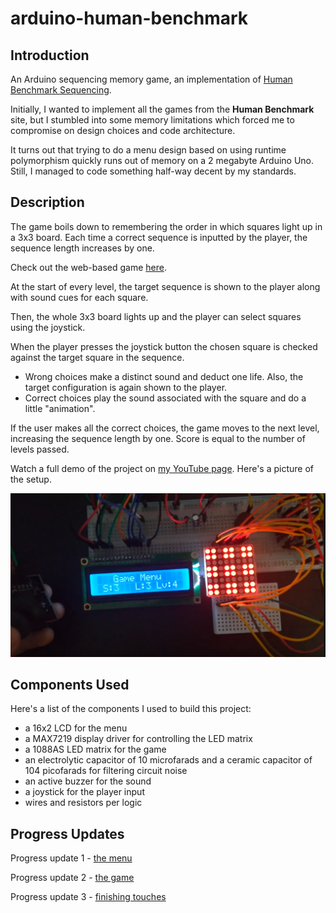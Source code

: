 # arduino-human-benchmark

## Introduction

An Arduino sequencing memory game, an implementation of [Human Benchmark Sequencing](https://humanbenchmark.com/tests/sequence).

Initially, I wanted to implement all the games from the **Human Benchmark** site, but I stumbled into some memory limitations which forced me to compromise on design choices and code architecture.

It turns out that trying to do a menu design based on using runtime polymorphism quickly runs out of memory on a 2 megabyte Arduino Uno. Still, I managed to code something half-way decent by my standards.

## Description

The game boils down to remembering the order in which squares light up in a 3x3 board. Each time a correct sequence is inputted by the player, the sequence length increases by one.

Check out the web-based game [here](https://humanbenchmark.com/tests/sequence).

At the start of every level, the target sequence is shown to the player along with sound cues for each square.

Then, the whole 3x3 board lights up and the player can select squares using the joystick.

When the player presses the joystick button the chosen square is checked against the target square in the sequence.
* Wrong choices make a distinct sound and deduct one life. Also, the target configuration is again shown to the player.
* Correct choices play the sound associated with the square and do a little "animation".

If the user makes all the correct choices, the game moves to the next level, increasing the sequence length by one. Score is equal to the number of levels passed.

Watch a full demo of the project on [my YouTube page](https://youtu.be/H0N2kV3h8FQ). Here's a picture of the setup.

<img src = "https://github.com/andrei-brihac/arduino-human-benchmark/blob/11a143ab7dec5b19c6653825cace9f4e247a8bbe/setup-image.png"/>

## Components Used

Here's a list of the components I used to build this project:
* a 16x2 LCD for the menu
* a MAX7219 display driver for controlling the LED matrix
* a 1088AS LED matrix for the game
* an electrolytic capacitor of 10 microfarads and a ceramic capacitor of 104 picofarads for filtering circuit noise
* an active buzzer for the sound
* a joystick for the player input
* wires and resistors per logic

## Progress Updates

Progress update 1 - [the menu](https://youtu.be/9R57YIZmz7A)

Progress update 2 - [the game](https://youtu.be/R_OLAYvbGoA)

Progress update 3 - [finishing touches](https://youtu.be/H0N2kV3h8FQ)
